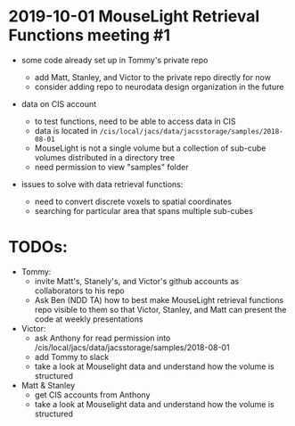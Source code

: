 # 2019-10-01 MouseLight Retrieval Functions meeting #1
* some code already set up in Tommy's private repo
  * add Matt, Stanley, and Victor to the private repo directly for now
  * consider adding repo to neurodata design organization in the future
* data on CIS account
  * to test functions, need to be able to access data in CIS
  * data is located in `/cis/local/jacs/data/jacsstorage/samples/2018-08-01`
  * MouseLight is not a single volume but a collection of sub-cube volumes distributed in a directory tree
  * need permission to view "samples" folder

* issues to solve with data retrieval functions:
  * need to convert discrete voxels to spatial coordinates
  * searching for particular area that spans multiple sub-cubes

# TODOs:
* Tommy:
  * invite Matt's, Stanely's, and Victor's github accounts as collaborators to his repo
  * Ask Ben (NDD TA) how to best make MouseLight retrieval functions repo visible to them so that Victor, Stanley, and Matt can present the code at weekly presentations
* Victor:
  * ask Anthony for read permission into /cis/local/jacs/data/jacsstorage/samples/2018-08-01
  * add Tommy to slack
  * take a look at Mouselight data and understand how the volume is structured
* Matt & Stanley
  * get CIS accounts from Anthony
  * take a look at Mouselight data and understand how the volume is structured
